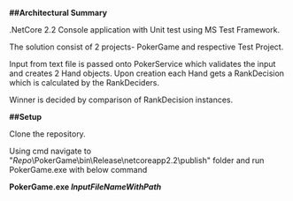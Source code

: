 **##Architectural Summary**

.NetCore 2.2 Console application with Unit test using MS Test Framework.

The solution consist of 2 projects- PokerGame and respective Test Project.

Input from text file is passed onto PokerService which validates the input and creates 2 Hand objects.
Upon creation each Hand gets a RankDecision which is calculated by the RankDeciders.

Winner is decided by comparison of RankDecision instances.


**##Setup**

Clone the repository.

Using cmd navigate to "*Repo*\PokerGame\bin\Release\netcoreapp2.2\publish" folder and run PokerGame.exe with below command

**PokerGame.exe _InputFileNameWithPath_**


  
  
